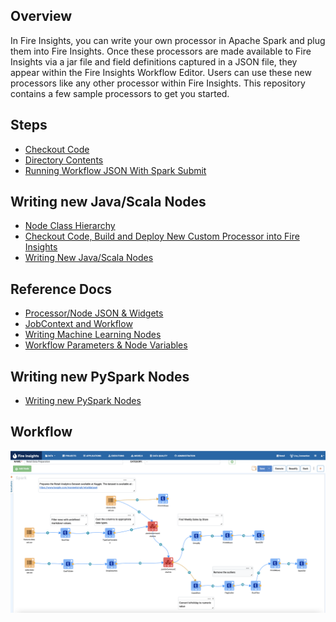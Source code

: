 ## Overview

In Fire Insights, you can write your own processor in Apache Spark and plug them into Fire Insights. Once these processors are made available to Fire Insights via a jar file and field definitions captured in a JSON file, they appear within the Fire Insights Workflow Editor. Users can use these new processors like any other processor within Fire Insights. This repository contains a few sample processors to get you started.

<!--- # For more examples on writing nodes in Sparkflows, refer: -->

<!--- https://github.com/sparkflows/sparkflows-stanfordcorenlp -->

<!--- 
 This should be the structure: 
  Step 1:  Check out from git - Just include checking out and installing jar/code
      - move content from Developing with IntelliJ/Scala IDE for Eclipse here
      - Move building and deploying to step 6
  Step 2: Copy " Directory Contents" and explain the contents
  Step 3: Explain node hierarchy including a hierarchy diagram 
  Step 4: Creating new node 
         - Creating new connectors node 
            - Creating JSON  - show real JSON code in help - add more comments to code 
            - Creating node implementation - show real JSON code in help - add more comments to code 
            - Creating node rules - show real JSON code in help - add more comments to code 
         - Creating new processor node 
             - Follow same structure as connector node
         - Creating new Machine learning node 
            - Follow same structure as connector node
 Step 5: Running Test workflow to test node 
 Step 6: Deploying your new node
--> 

## Steps

- [Checkout Code](https://github.com/sparkflows/writing-new-node/blob/master/docs/README_Checkout_Code.md)
- [Directory Contents](https://github.com/sparkflows/writing-new-node/blob/master/docs/README_Directory_Contents.md)
- [Running Workflow JSON With Spark Submit](https://github.com/sparkflows/writing-new-node/blob/master/docs/README_Running_Workflow_JSON_With_Spark_Submit.md)


## Writing new Java/Scala Nodes

- [Node Class Hierarchy](https://github.com/sparkflows/writing-new-node/blob/master/docs/README_Node_Class_Hierarchy.md)
- [Checkout Code, Build and Deploy New Custom Processor into Fire Insights](https://github.com/sparkflows/writing-new-node/blob/master/docs/README_Checkout_Code_And_Build.md)
- [Writing New Java/Scala Nodes](https://github.com/sparkflows/writing-new-node/blob/master/docs/README_Writing_New_Nodes.md)


## Reference Docs

- [Processor/Node JSON & Widgets](https://github.com/sparkflows/writing-new-node/blob/master/docs/README_Processor_JSON.md)
- [JobContext and Workflow](https://github.com/sparkflows/writing-new-node/blob/master/docs/README_JobContext.md)
- [Writing Machine Learning Nodes](https://github.com/sparkflows/writing-new-node/blob/master/docs/README_Writing_Machine_Learning_Nodes.md)
- [Workflow Parameters & Node Variables](https://github.com/sparkflows/writing-new-node/blob/master/docs/README_Node_Variables.md)

## Writing new PySpark Nodes

- [Writing new PySpark Nodes](https://github.com/sparkflows/writing-new-node/blob/master/docs/README_Writing_New_PySpark_Node.md)

## Workflow

<img src="https://github.com/sparkflows/writing-new-node/blob/master/docs/images/workflow.png"/>

